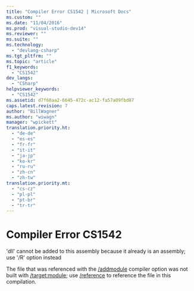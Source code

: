 ```yaml
---
title: "Compiler Error CS1542 | Microsoft Docs"
ms.custom: ""
ms.date: "11/04/2016"
ms.prod: "visual-studio-dev14"
ms.reviewer: ""
ms.suite: ""
ms.technology: 
  - "devlang-csharp"
ms.tgt_pltfrm: ""
ms.topic: "article"
f1_keywords: 
  - "CS1542"
dev_langs: 
  - "CSharp"
helpviewer_keywords: 
  - "CS1542"
ms.assetid: d7f60aa2-6645-472c-ac12-fa57a09fbd87
caps.latest.revision: 7
author: "BillWagner"
ms.author: "wiwagn"
manager: "wpickett"
translation.priority.ht: 
  - "de-de"
  - "es-es"
  - "fr-fr"
  - "it-it"
  - "ja-jp"
  - "ko-kr"
  - "ru-ru"
  - "zh-cn"
  - "zh-tw"
translation.priority.mt: 
  - "cs-cz"
  - "pl-pl"
  - "pt-br"
  - "tr-tr"
---
```

# Compiler Error CS1542
'dll' cannot be added to this assembly because it already is an assembly; use '/R' option instead  
  
 The file that was referenced with the [/addmodule](/dotnet/csharp/language-reference/compiler-options/addmodule-compiler-option) compiler option was not built with [/target:module](http://msdn.microsoft.com/en-us/Library/9af1e4fa-c749-44e7-ae58-90a3d05d4e72); use [/reference](/dotnet/csharp/language-reference/compiler-options/reference-compiler-option) to reference the file in this compilation.